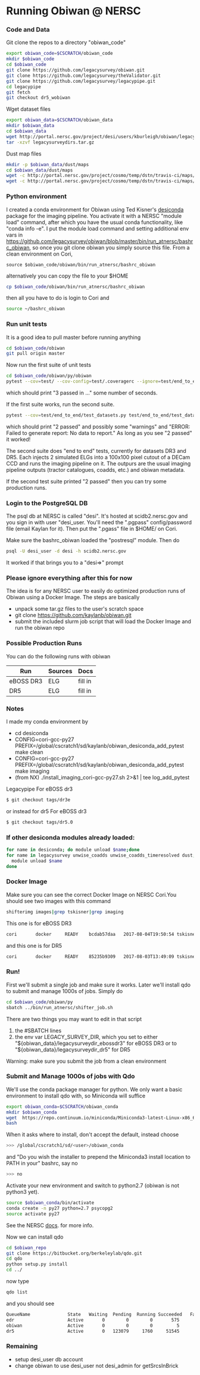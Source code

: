 # Running Obiwan @ NERSC

### Code and Data
Git clone the repos to a directory "obiwan_code"
```sh
export obiwan_code=$CSCRATCH/obiwan_code
mkdir $obiwan_code
cd $obiwan_code
git clone https://github.com/legacysurvey/obiwan.git
git clone https://github.com/legacysurvey/theValidator.git
git clone https://github.com/legacysurvey/legacypipe.git
cd legacypipe
git fetch
git checkout dr5_wobiwan 
```

Wget dataset files
```sh
export obiwan_data=$CSCRATCH/obiwan_data
mkdir $obiwan_data
cd $obiwan_data
wget http://portal.nersc.gov/project/desi/users/kburleigh/obiwan/legacysurveydirs.tar.gz
tar -xzvf legacysurveydirs.tar.gz
```

Dust map files
```sh
mkdir -p $obiwan_data/dust/maps
cd $obiwan_data/dust/maps
wget -c http://portal.nersc.gov/project/cosmo/temp/dstn/travis-ci/maps/SFD_dust_4096_ngp.fits
wget -c http://portal.nersc.gov/project/cosmo/temp/dstn/travis-ci/maps/SFD_dust_4096_sgp.fits
```

### Python environment
I created a conda environment for Obiwan using Ted Kisner's [desiconda](https://github.com/desihub/desiconda.git) package for the imaging pipeline. You activate it with a NERSC "module load" command, after which you have the usual conda functionality, like "conda info -e". I put the module load command and setting additional env vars in https://github.com/legacysurvey/obiwan/blob/master/bin/run_atnersc/bashrc_obiwan, so once you git clone obiwan you simply source this file. From a clean environment on Cori,
```
source $obiwan_code/obiwan/bin/run_atnersc/bashrc_obiwan
```
alternatively you can copy the file to your $HOME 
```sh
cp $obiwan_code/obiwan/bin/run_atnersc/bashrc_obiwan
```
then all you have to do is login to Cori and
```sh
source ~/bashrc_obiwan
```

### Run unit tests
It is a good idea to pull master before running anything
```sh
cd $obiwan_code/obiwan
git pull origin master
```

Now run the first suite of unit tests
```sh
cd $obiwan_code/obiwan/py/obiwan
pytest --cov=test/ --cov-config=test/.coveragerc --ignore=test/end_to_end test/
```
which should print "3 passed in ..." some number of seconds.


If the first suite works, run the second suite. 
```sh
pytest --cov=test/end_to_end/test_datasets.py test/end_to_end/test_datasets.py
```
which should print "2 passed" and possibly some "warnings" and "ERROR: Failed to generate report: No data to report." As long as you see "2 passed" it worked! 

The second suite does "end to end" tests, currently for datasets DR3 and DR5. Each injects 2 simulated ELGs into a 100x100 pixel cutout of a DECam CCD and runs the imaging pipeline on it. The outpurs are the usual imaging pipeline outputs (tractor catalogues, coadds, etc.) and obiwan metadata. 

If the second test suite printed "2 passed" then you can try some production runs.

### Login to the PostgreSQL DB
The psql db at NERSC is called "desi". It's hosted at scidb2.nersc.gov and you sign in with user "desi_user. You'll need the ".pgpass" config/password file (email Kaylan for it). Then put the ".pgass" file in $HOME/ on Cori. 

Make sure the bashrc_obiwan loaded the "postresql" module. Then do
```sh
psql -U desi_user -d desi -h scidb2.nersc.gov
```
It worked if that brings you to a "desi=>" prompt

### Please ignore everything after this for now

The idea is for any NERSC user to easily do optimized production runs of Obiwan using a Docker Image. The steps are basically
 - unpack some tar.gz files to the user's scratch space
 - git clone https://github.com/kaylanb/obiwan.git
 - submit the included slurm job script that will load the Docker Image and run the obiwan repo


### Possible Production Runs
You can do the following runs with obiwan

| Run | Sources | Docs |
| ------ | ------ | ------ |
| eBOSS DR3 | ELG | fill in |
| DR5 | ELG | fill in |

### Notes
I made my conda environment by 
* cd desiconda
* CONFIG=cori-gcc-py27 PREFIX=/global/cscratch1/sd/kaylanb/obiwan_desiconda_add_pytest make clean
* CONFIG=cori-gcc-py27 PREFIX=/global/cscratch1/sd/kaylanb/obiwan_desiconda_add_pytest make imaging
* (from NX) ./install_imaging_cori-gcc-py27.sh 2>&1 | tee log_add_pytest

Legacypipe
For eBOSS dr3
```sh
$ git checkout tags/dr3e
```
or instead for dr5
For eBOSS dr3
```sh
$ git checkout tags/dr5.0
```

### If other desiconda modules already loaded:
```sh
for name in desiconda; do module unload $name;done
for name in legacysurvey unwise_coadds unwise_coadds_timeresolved dust;do 
  module unload $name
done
```

### Docker Image
Make sure you can see the correct Docker Image on NERSC Cori.You should see two images with this command
```sh
shifterimg images|grep tskisner|grep imaging
```
This one is for eBOSS DR3
```sh
cori       docker     READY    bcdab57daa   2017-08-04T19:50:54 tskisner/desiconda:1.1.9-imaging-py27
```
and this one is for DR5
```sh
cori       docker     READY    85235b9309   2017-08-03T13:49:09 tskisner/desiconda:1.1.9-imaging
```

### Run!
First we'll submit a single job and make sure it works. Later we'll install qdo to submit and manage 1000s of jobs. Simply do
```sh
cd $obiwan_code/obiwan/py
sbatch ../bin/run_atnersc/shifter_job.sh
```
There are two things you may want to edit in that script
 1) the #SBATCH lines
 2) the env var LEGACY_SURVEY_DIR, which you set to either "${obiwan_data}/legacysurveydir_ebossdr3" for eBOSS DR3 or to "${obiwan_data}/legacysurveydir_dr5" for DR5

Warning: make sure you submit the job from a clean environment

### Submit and Manage 1000s of jobs with Qdo
We'll use the conda package manager for python. We only want a basic environment to install qdo with, so Miniconda will suffice
```sh
export obiwan_conda=$CSCRATCH/obiwan_conda
mkdir $obiwan_conda
wget  https://repo.continuum.io/miniconda/Miniconda3-latest-Linux-x86_64.sh
bash 
```
When it asks where to install, don't accept the default, instead choose
```sh
>>> /global/cscratch1/sd/<user>/obiwan_conda
```
and "Do you wish the installer to prepend the Miniconda3 install location
to PATH in your" bashrc, say no
```sh
>>> no
```
Activate your new environment and switch to python2.7 (obiwan is not python3 yet).
```sh
source $obiwan_conda/bin/activate
conda create -n py27 python=2.7 psycopg2
source activate py27
```
See the NERSC [docs](http://www.nersc.gov/users/data-analytics/data-analytics-2/python/anaconda-python/#toc-anchor-3). for more info. 

Now we can install qdo
```sh
cd $obiwan_repo
git clone https://bitbucket.org/berkeleylab/qdo.git
cd qdo
python setup.py install
cd ../
```
now type
```sh
qdo list
```
and you should see
```sh
QueueName              State   Waiting  Pending  Running Succeeded   Failed
edr                    Active       0        0        0       575        0
obiwan                 Active       0        0        0         5        1
dr5                    Active       0   123079     1760     51545      673
```

### Remaining
* setup desi_user db account 
* change obiwan to use desi_user not desi_admin for getSrcsInBrick

